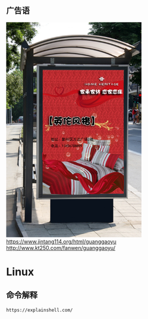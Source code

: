 ## 广告语
![](images/2022-11-17-13-05-37.png)
https://www.jintang114.org/html/guanggaoyu
http://www.kt250.com/fanwen/guanggaoyu/

# Linux
## 命令解释

```
https://explainshell.com/
```